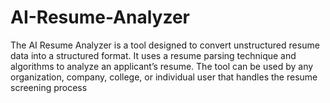 # AI-Resume-Analyzer
The AI Resume Analyzer is a tool designed to convert unstructured resume data into a structured format. It uses a resume parsing technique and algorithms to analyze an applicant’s resume. The tool can be used by any organization, company, college, or individual user that handles the resume screening process
